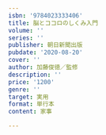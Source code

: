 ```yaml
---
isbn: '9784023333406'
title: 脳とココロのしくみ入門
volume: ''
series: ''
publisher: 朝日新聞出版
pubdate: '2020-08-20'
cover: ''
author: 加藤俊徳／監修
description: ''
price: '1200'
genre: ''
target: 実用
format: 単行本
content: 家事

---
```

